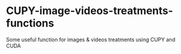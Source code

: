 # CUPY-image-videos-treatments-functions
Some useful function for images &amp; videos treatments using CUPY and CUDA
